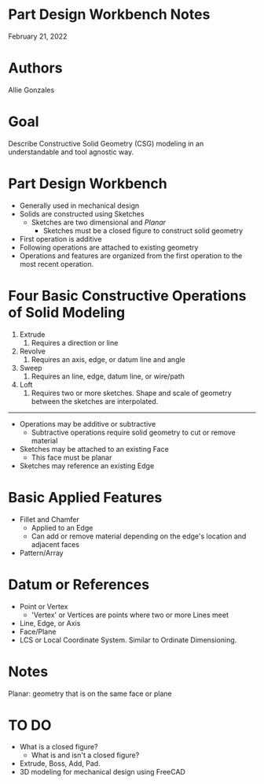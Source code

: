 # Part Design Workbench Notes

February 21, 2022

# Authors

Allie Gonzales

# Goal

Describe Constructive Solid Geometry (CSG) modeling in an understandable and tool agnostic way.

# Part Design Workbench

- Generally used in mechanical design
- Solids are constructed using Sketches
	+ Sketches are two dimensional and *Planar*
		* Sketches must be a closed figure to construct solid geometry
- First operation is additive
- Following operations are attached to existing geometry
- Operations and features are organized from the first operation to the most recent operation.

# Four Basic Constructive Operations of Solid Modeling

1. Extrude
	1. Requires a direction or line
2. Revolve
	1. Requires an axis, edge, or datum line and angle
3. Sweep
	1. Requires an line, edge, datum line, or wire/path
4. Loft
	1. Requires two or more sketches. Shape and scale of geometry between the sketches are interpolated.

---

- Operations may be additive or subtractive
	+ Subtractive operations require solid geometry to cut or remove material
- Sketches may be attached to an existing Face
	+ This face must be planar
- Sketches may reference an existing Edge

# Basic Applied Features

- Fillet and Chamfer
	+ Applied to an Edge
	+ Can add or remove material depending on the edge's location and adjacent faces
- Pattern/Array

# Datum or References

- Point or Vertex
	+ 'Vertex' or Vertices are points where two or more Lines meet
- Line, Edge, or Axis
- Face/Plane
- LCS or Local Coordinate System. Similar to Ordinate Dimensioning.

# Notes

Planar: geometry that is on the same face or plane

# TO DO

- What is a closed figure?
	+ What is and isn't a closed figure?
- Extrude, Boss, Add, Pad.
- 3D modeling for mechanical design using FreeCAD